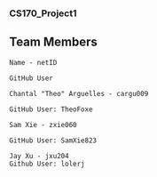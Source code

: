 ### CS170_Project1

## Team Members

```
Name - netID

GitHub User
```

```
Chantal "Theo" Arguelles - cargu009

GitHub User: TheoFoxe
```

```
Sam Xie - zxie060

GitHub User: SamXie823
```

```
Jay Xu - jxu204
Github User: lolerj
```

